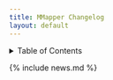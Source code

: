 ```yaml
---
title: MMapper Changelog
layout: default
---
```


<details markdown="block">
  <summary>Table of Contents</summary>
  * TOC
  {:toc}
</details>

{% include news.md %}
